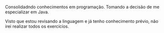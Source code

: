 Consolidadndo conhecimentos em programação. Tomando a decisão de me especializar em Java.

Visto que estou revisando a linguagem e já tenho conhecimento prévio, não irei realizar todos os exercícíos.
